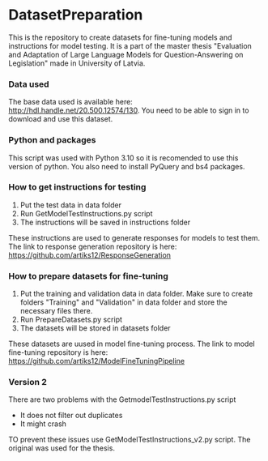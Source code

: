 # DatasetPreparation
This is the repository to create datasets for fine-tuning models and instructions for model testing. It is a part of the master thesis "Evaluation and Adaptation of Large Language Models for Question-Answering on Legislation" made in University of Latvia.

### Data used
The base data used is available here: http://hdl.handle.net/20.500.12574/130. You need to be able to sign in to download and use this dataset.

### Python and packages
This script was used with Python 3.10 so it is recomended to use this version of python. You also need to install PyQuery and bs4 packages.

### How to get instructions for testing
1) Put the test data in data folder
2) Run GetModelTestInstructions.py script
3) The instructions will be saved in instructions folder

These instructions are used to generate responses for models to test them. The link to response generation repository is here: https://github.com/artiks12/ResponseGeneration 

### How to prepare datasets for fine-tuning
1) Put the training and validation data in data folder. Make sure to create folders "Training" and "Validation" in data folder and store the necessary files there.
2) Run PrepareDatasets.py script
3) The datasets will be stored in datasets folder

These datasets are uused in model fine-tuning process. The link to model fine-tuning repository is here: https://github.com/artiks12/ModelFineTuningPipeline 

### Version 2
There are two problems with the GetmodelTestInstructions.py script
- It does not filter out duplicates
- It might crash

TO prevent these issues use GetModelTestInstructions_v2.py script. The original was used for the thesis.